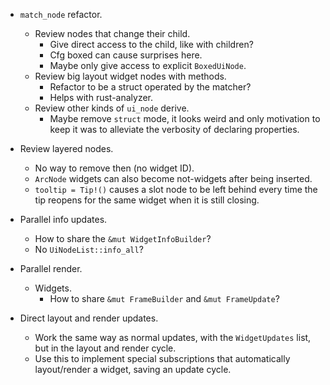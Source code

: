 * `match_node` refactor.
    - Review nodes that change their child.
        - Give direct access to the child, like with children?
        - Cfg boxed can cause surprises here.
        - Maybe only give access to explicit `BoxedUiNode`.
    - Review big layout widget nodes with methods.
        - Refactor to be a struct operated by the matcher?
        - Helps with rust-analyzer.
    - Review other kinds of `ui_node` derive.
        - Maybe remove `struct` mode, it looks weird and only motivation to keep it was to
          alleviate the verbosity of declaring properties.


* Review layered nodes.
    - No way to remove then (no widget ID).
    - `ArcNode` widgets can also become not-widgets after being inserted.
    - `tooltip = Tip!()` causes a slot node to be left behind every time the tip reopens
      for the same widget when it is still closing.

* Parallel info updates.
    - How to share the `&mut WidgetInfoBuilder`?
    - No `UiNodeList::info_all`?

* Parallel render.
    - Widgets.
        - How to share `&mut FrameBuilder` and `&mut FrameUpdate`?



* Direct layout and render updates.
    - Work the same way as normal updates, with the `WidgetUpdates` list, but in the layout and render cycle.
    - Use this to implement special subscriptions that automatically layout/render a widget, saving an update
      cycle.